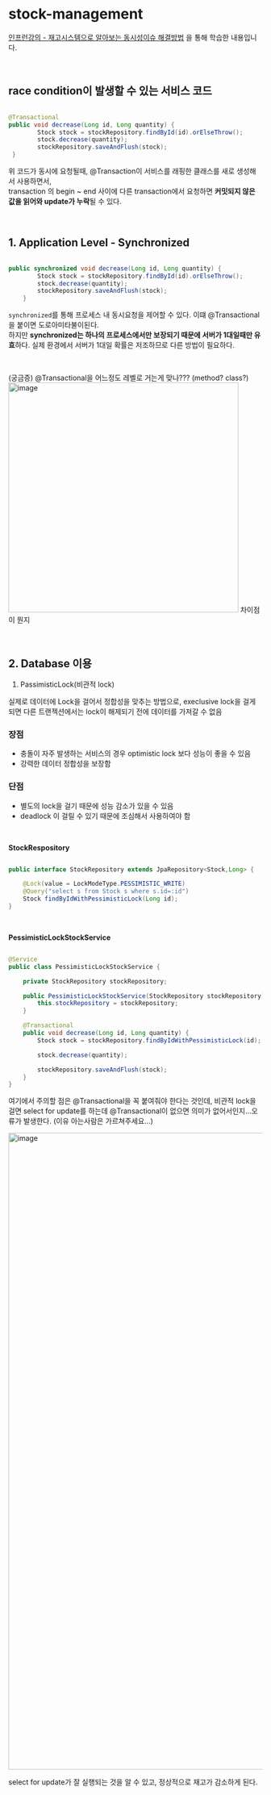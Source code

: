 # stock-management

[인프런강의 - 재고시스템으로 알아보는 동시성이슈 해결방법](https://inf.run/Jhu5) 을 통해 학습한 내용입니다.

</br>

## race condition이 발생할 수 있는 서비스 코드


```java

@Transactional
public void decrease(Long id, Long quantity) {
        Stock stock = stockRepository.findById(id).orElseThrow();
        stock.decrease(quantity);
        stockRepository.saveAndFlush(stock);
 }

```

위 코드가 동시에 요청될때, @Transaction이 서비스를 래핑한 클래스를 새로 생성해서 사용하면서,    
transaction 의 begin ~ end 사이에 다른 transaction에서 요청하면 **커밋되지 않은 값을 읽어와 update가 누락**될 수 있다.

</br>

## 1. Application Level - Synchronized

```java

public synchronized void decrease(Long id, Long quantity) {
        Stock stock = stockRepository.findById(id).orElseThrow();
        stock.decrease(quantity);
        stockRepository.saveAndFlush(stock);
    }

```

`synchronized`를 통해 프로세스 내 동시요청을 제어할 수 있다. 이떄 @Transactional을 붙이면 도로아미타불이된다.    
하지만 **synchronized는 하나의 프로세스에서만 보장되기 때문에 서버가 1대일때만 유효**하다. 실제 환경에서 서버가 1대일 확률은 저조하므로 다른 방법이 필요하다.

</br>

(궁금증)
@Transactional을 어느정도 레벨로 거는게 맞나??? (method? class?)   
<img width="456" alt="image" src="https://user-images.githubusercontent.com/45115557/229291389-c4ecc852-c906-4529-8c7c-8f7f20fd5879.png">
차이점이 뭔지

</br>

## 2. Database 이용

1. PassimisticLock(비관적 lock)

실제로 데이터에 Lock을 걸어서 정합성을 맞추는 방법으로, execlusive lock을 걸게 되면 다른 트랜젝션에서는 lock이 해제되기 전에 데이터를 가져갈 수 없음

### 장점

* 충돌이 자주 발생하는 서비스의 경우 optimistic lock 보다 성능이 좋을 수 있음
* 강력한 데이터 정합성을 보장함

### 단점

* 별도의 lock을 걸기 때문에 성능 감소가 있을 수 있음
* deadlock 이 걸릴 수 있기 때문에 조심해서 사용하여야 함 

</br>

**StockRespository**

```java

public interface StockRepository extends JpaRepository<Stock,Long> {

    @Lock(value = LockModeType.PESSIMISTIC_WRITE)
    @Query("select s from Stock s where s.id=:id")
    Stock findByIdWithPessimisticLock(Long id);
}
```

</br>

**PessimisticLockStockService**

```java

@Service
public class PessimisticLockStockService {

    private StockRepository stockRepository;

    public PessimisticLockStockService(StockRepository stockRepository) {
        this.stockRepository = stockRepository;
    }

    @Transactional
    public void decrease(Long id, Long quantity) {
        Stock stock = stockRepository.findByIdWithPessimisticLock(id);

        stock.decrease(quantity);

        stockRepository.saveAndFlush(stock);
    }
}

```

여기에서 주의할 점은 @Transactional을 꼭 붙여줘야 한다는 것인데, 비관적 lock을 걸면 select for update를 하는데 @Transactional이 없으면 의미가 없어서인지...오류가 발생한다. (이유 아는사람은 가르쳐주세요...) 

<img width="1263" alt="image" src="https://user-images.githubusercontent.com/45115557/229291786-02bdb9d4-b572-4ab3-a8b5-484eb0c46902.png">


select for update가 잘 실행되는 것을 알 수 있고, 정상적으로 재고가 감소하게 된다. 
